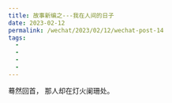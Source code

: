 ```yaml
---
title: 故事新编之---我在人间的日子
date: 2023-02-12
permalink: /wechat/2023/02/12/wechat-post-14
tags:
  - 
  - 
  - 
  - 
---
```


蓦然回首，
那人却在灯火阑珊处。
